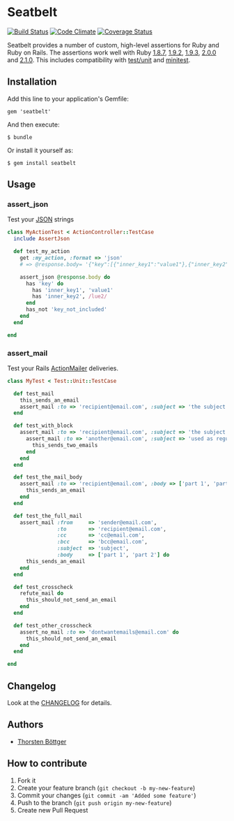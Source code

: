 # Seatbelt

[![Build Status](https://secure.travis-ci.org/alto/seatbelt.png)](http://travis-ci.org/alto/seatbelt)
[![Code Climate](https://codeclimate.com/github/alto/seatbelt.png)](https://codeclimate.com/github/alto/seatbelt)
[![Coverage Status](https://coveralls.io/repos/aasm/aasm/badge.png?branch=master)](https://coveralls.io/r/aasm/aasm)

Seatbelt provides a number of custom, high-level assertions for Ruby and Ruby on Rails. The assertions work well with Ruby
[1.8.7](http://ruby-doc.org/core-1.8.7/),
[1.9.2](http://ruby-doc.org/core-1.9.2/),
[1.9.3](http://ruby-doc.org/core-1.9.3/),
[2.0.0](http://ruby-doc.org/core-2.0.0/) and
[2.1.0](http://ruby-doc.org/core-2.1.0/).
This includes compatibility with
[test/unit](http://ruby-doc.org/stdlib-1.8.7/libdoc/test/unit/rdoc/index.html) and
[minitest](http://ruby-doc.org/stdlib-1.9.3/libdoc/minitest/unit/rdoc/index.html).

## Installation

Add this line to your application's Gemfile:

    gem 'seatbelt'

And then execute:

    $ bundle

Or install it yourself as:

    $ gem install seatbelt

## Usage

### assert_json

Test your [JSON](http://www.json.org/) strings

```ruby
class MyActionTest < ActionController::TestCase
  include AssertJson

  def test_my_action
    get :my_action, :format => 'json'
    # => @response.body= '{"key":[{"inner_key1":"value1"},{"inner_key2":"value2"}]}'

    assert_json @response.body do
      has 'key' do
        has 'inner_key1', 'value1'
        has 'inner_key2', /lue2/
      end
      has_not 'key_not_included'
    end
  end

end
```

### assert_mail

Test your Rails [ActionMailer](http://guides.rubyonrails.org/action_mailer_basics.html) deliveries.

```ruby
class MyTest < Test::Unit::TestCase

  def test_mail
    this_sends_an_email
    assert_mail :to => 'recipient@email.com', :subject => 'the subject'
  end

  def test_with_block
    assert_mail :to => 'recipient@email.com', :subject => 'the subject' do
      assert_mail :to => 'another@email.com', :subject => 'used as regular expression' do
        this_sends_two_emails
      end
    end
  end

  def test_the_mail_body
    assert_mail :to => 'recipient@email.com', :body => ['part 1', 'part 2'] do
      this_sends_an_email
    end
  end

  def test_the_full_mail
    assert_mail :from     => 'sender@email.com',
                :to       => 'recipient@email.com',
                :cc       => 'cc@email.com',
                :bcc      => 'bcc@email.com',
                :subject  => 'subject',
                :body     => ['part 1', 'part 2'] do
      this_sends_an_email
    end
  end

  def test_crosscheck
    refute_mail do
      this_should_not_send_an_email
    end
  end

  def test_other_crosscheck
    assert_no_mail :to => 'dontwantemails@email.com' do
      this_should_not_send_an_email
    end
  end

end
```


## Changelog ##

Look at the [CHANGELOG](https://github.com/xing/assert_json/blob/master/CHANGELOG.md) for details.

## Authors ##

  * [Thorsten Böttger](http://github.com/alto)

## How to contribute

1. Fork it
2. Create your feature branch (`git checkout -b my-new-feature`)
3. Commit your changes (`git commit -am 'Added some feature'`)
4. Push to the branch (`git push origin my-new-feature`)
5. Create new Pull Request
